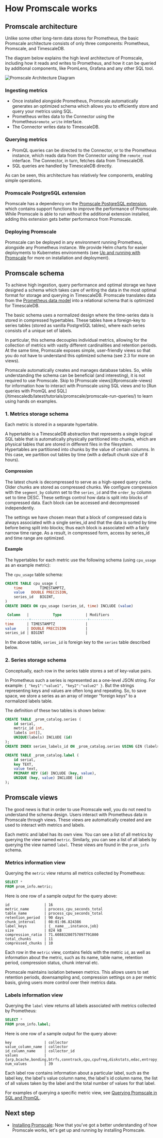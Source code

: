 # How Promscale works

## Promscale architecture [](promscale-architecture)
Unlike some other long-term data stores for Prometheus, the basic Promscale architecture consists of only three components: Prometheus, Promscale, and TimescaleDB.

The diagram below explains the high level architecture of Promscale, including how it reads and writes to Prometheus, and how it can be queried by additional components, like PromLens, Grafana and any other SQL tool.

<img class="main-content__illustration" src="https://s3.amazonaws.com/assets.timescale.com/images/misc/promscale-architecture-final-2021.png" alt="Promscale Architecture Diagram"/>

### Ingesting metrics
* Once installed alongside Prometheus, Promscale automatically generates an optimized schema which allows you to efficiently store and query your metrics using SQL.
* Prometheus writes data to the Connector using the Prometheus`remote_write` interface.
* The Connector writes data to TimescaleDB.

### Querying metrics
* PromQL queries can be directed to the Connector, or to the Prometheus instance, which reads data from the Connector using the `remote_read` interface. The Connector, in turn, fetches data from TimescaleDB.
* SQL queries are handled by TimescaleDB directly.

As can be seen, this architecture has relatively few components, enabling simple operations.

### Promscale PostgreSQL extension
Promscale has a dependency on the [Promscale PostgreSQL extension][promscale-extension], which contains support functions to improve the performance of Promscale. While Promscale is able to run without the additional extension installed, adding this extension gets better performance from Promscale.

### Deploying Promscale
Promscale can be deployed in any environment running Prometheus, alongside any Prometheus instance. We provide Helm charts for easier deployments to Kubernetes environments (see [Up and running with Promscale][promscale-install] for more on installation and deployment).

## Promscale schema [](promscale-schema)

To achieve high ingestion, query performance and optimal storage we have designed a schema which takes care of writing the data in the most optimal format for storage and querying in TimescaleDB. Promscale translates data from the [Prometheus data model][Prometheus native format] into a relational schema that is optimized for TimescaleDB.

The basic schema uses a normalized design where the time-series data is stored in compressed hypertables. These tables have a foreign-key to series tables (stored as vanilla PostgreSQL tables), where each series consists of a unique set of labels.

In particular, this schema decouples individual metrics, allowing for the collection of metrics with vastly different cardinalities and retention periods. At the same time, Promscale exposes simple, user-friendly views so that you do not have to understand this optimized schema (see 2.3 for more on views).

<highlight type="tip">
Promscale automatically creates and manages database tables. So, while understanding the schema can be beneficial (and interesting), it is not required to use Promscale. Skip to [Promscale views](#promscale-views) for information how to interact with Promscale using SQL views and to [Run queries with PromQL and SQL](/timescaledb/latest/tutorials/promscale/promscale-run-queries/) to learn using hands on examples.
</highlight>


### 1. Metrics storage schema
Each metric is stored in a separate hypertable.

A hypertable is a TimescaleDB abstraction that represents a single logical SQL table that is automatically physically partitioned into chunks, which are physical tables that are stored in different files in the filesystem. Hypertables are partitioned into chunks by the value of certain columns. In this case, we partition out tables by time (with a default chunk size of 8 hours).

#### Compression
The latest chunk is decompressed to serve as a high-speed query cache. Older chunks are stored as compressed chunks. We configure compression with the `segment_by` column set to the `series_id` and the `order_by` column set to time DESC. These settings control how data is split into blocks of compressed data. Each block can be accessed and decompressed independently.

The settings we have chosen mean that a block of compressed data is always associated with a single series_id and that the data is sorted by time before being split into blocks; thus each block is associated with a fairly narrow time range.  As a result, in compressed form, access by series_id and time range are optimized.

#### Example
The hypertables for each metric use the following schema (using `cpu_usage` as an example metric):

The `cpu_usage` table schema:
```sql
CREATE TABLE cpu_usage (
	time 		TIMESTAMPTZ,
	value 	DOUBLE PRECISION,
	series_id 	BIGINT,
)
CREATE INDEX ON cpu_usage (series_id, time) INCLUDE (value)
```

```sql
 Column   |           Type           | Modifiers
-----------+--------------------------+-----------
time      | TIMESTAMPTZ              |
value     | DOUBLE PRECISION         |
series_id | BIGINT                   |
```

In the above table, `series_id` is foreign key to the `series` table described below.

### 2. Series storage schema

Conceptually, each row in the series table stores a set of key-value pairs.

In Prometheus such a series is represented as a one-level JSON string. For example: `{ "key1":"value1", "key2":"value2" }`. But the strings representing keys and values are often long and repeating. So, to save space, we store a series as an array of integer "foreign keys" to a normalized labels table.

The definition of these two tables is shown below:

```sql
CREATE TABLE _prom_catalog.series (
    id serial,
    metric_id int,
    labels int[],
    UNIQUE(labels) INCLUDE (id)
);
CREATE INDEX series_labels_id ON _prom_catalog.series USING GIN (labels);

CREATE TABLE _prom_catalog.label (
    id serial,
    key TEXT,
    value text,
    PRIMARY KEY (id) INCLUDE (key, value),
    UNIQUE (key, value) INCLUDE (id)
);
```

## Promscale views
The good news is that in order to use Promscale well, you do not need to understand the schema design. Users interact with Prometheus data in Promscale through views. These views are automatically created and are used to interact with metrics and labels.

Each metric and label has its own view. You can see a list of all metrics by querying the view named `metric`. Similarly, you can see a list of all labels by querying the view named `label`. These views are found in the `prom_info` schema.

### Metrics information view

Querying the `metric` view returns all metrics collected by Prometheus:
```SQL
SELECT *
FROM prom_info.metric;
```

Here is one row of a sample output for the query above:
```
id                | 16
metric_name       | process_cpu_seconds_total
table_name        | process_cpu_seconds_total
retention_period  | 90 days
chunk_interval    | 08:01:06.824386
label_keys        | {__name__,instance,job}
size              | 824 kB
compression_ratio | 71.60883280757097791800
total_chunks      | 11
compressed_chunks | 10
```

Each row in the `metric` view, contains fields with the metric `id`, as well as information about the metric, such as its name, table name, retention period, compression status, chunk interval etc.

Promscale maintains isolation between metrics. This allows users to set retention periods, downsampling and, compression settings on a per metric basis, giving users more control over their metrics data.


### Labels information view
Querying the `label` view returns all labels associated with metrics collected by Prometheus:
```SQL
SELECT *
FROM prom_info.label;
```

Here is one row of a sample output for the query above:
```
key               | collector
value_column_name | collector
id_column_name    | collector_id
values            | {arp,bcache,bonding,btrfs,conntrack,cpu,cpufreq,diskstats,edac,entropy,filefd,filesystem,hwmon,infiniband,ipvs,loadavg,mdadm,meminfo,netclass,netdev,netstat,nfs,nfsd,powersupplyclass,pressure,rapl,schedstat,sockstat,softnet,stat,textfile,thermal_zone,time,timex,udp_queues,uname,vmstat,xfs,zfs}
num_values        | 39
```


Each label row contains information about a particular label, such as the label key, the label's value column name, the label's id column name, the list of all values taken by the label and the total number of values for that label.

For examples of querying a specific metric view, see [Querying Promscale in SQL and PromQL][promscale-run-queries].

## Next step
* [Installing Promscale][promscale-install]: Now that you've got a better understanding of how Promscale works, let's get up and running by installing Promscale.


[prometheus-webpage]:https://prometheus.io
[promscale-blog]: https://blog.timescale.com/blog/promscale-analytical-platform-long-term-store-for-prometheus-combined-sql-promql-postgresql/
[promscale-readme]: https://github.com/timescale/promscale/blob/master/README.md
[design-doc]: https://tsdb.co/prom-design-doc
[promscale-github]: https://github.com/timescale/promscale#promscale
[promscale-extension]: https://github.com/timescale/promscale_extension#promscale-extension
[promscale-helm-chart]: https://github.com/timescale/promscale/tree/master/helm-chart
[tobs-github]: https://github.com/timescale/tobs
[promscale-baremetal-docs]: https://github.com/timescale/promscale/blob/master/docs/bare-metal-promscale-stack.md#deploying-promscale-on-bare-metal
[Prometheus]: https://prometheus.io/
[timescaledb vs]: /overview/how-does-it-compare/timescaledb-vs-postgres/
[prometheus storage docs]: https://prometheus.io/docs/prometheus/latest/storage/
[prometheus lts]: https://prometheus.io/docs/operating/integrations/#remote-endpoints-and-storage
[prometheus-federation]: https://prometheus.io/docs/prometheus/latest/federation/
[docker-pg-prom-timescale]: https://hub.docker.com/r/timescale/pg_prometheus
[postgresql adapter]: https://github.com/timescale/prometheus-postgresql-adapter
[Prometheus native format]: https://prometheus.io/docs/instrumenting/exposition_formats/
[docker]: https://docs.docker.com/install
[docker image]: https://hub.docker.com/r/timescale/prometheus-postgresql-adapter
[Node Exporter]: https://github.com/prometheus/node_exporter
[first steps]: https://prometheus.io/docs/introduction/first_steps/#configuring-prometheus
[for example]: https://www.zdnet.com/article/linux-meltdown-patch-up-to-800-percent-cpu-overhead-netflix-tests-show/
[promql-functions]: https://prometheus.io/docs/prometheus/latest/querying/functions/
[promscale-intro-video]: https://youtube.com/playlist?list=PLsceB9ac9MHTrmU-q7WCEvies-o7ts3ps
[Writing to Promscale]: https://github.com/timescale/promscale/blob/master/docs/writing_to_promscale.md
[Node Exporter Github]: https://github.com/prometheus/node_exporter#node-exporter
[promscale-github-installation]: https://github.com/timescale/promscale#-choose-your-own-installation-adventure
[promscale-docker-image]: https://hub.docker.com/r/timescale/promscale
[psql docs]: https://www.postgresql.org/docs/13/app-psql.html
[an Luu's post on SQL query]: https://danluu.com/metrics-analytics/
[grafana-homepage]:https://grafana.com
[promlens-homepage]: https://promlens.com
[multinode-blog]:https://blog.timescale.com/blog/timescaledb-2-0-a-multi-node-petabyte-scale-completely-free-relational-database-for-time-series/
[grafana-docker]: https://grafana.com/docs/grafana/latest/installation/docker/#install-official-and-community-grafana-plugins
[timescaledb-multinode-docs]: /how-to-guides/multi-node-setup/
[timescale-analytics]:https://github.com/timescale/timescale-analytics
[getting-started]: /getting-started/
[promscale-docker-compose]: https://github.com/timescale/promscale/blob/master/docker-compose/docker-compose.yaml
[promscale-benefits]: /tutorials/promscale/promscale-benefits/
[promscale-how-it-works]: /tutorials/promscale/promscale-how-it-works/
[promscale-install]: /tutorials/promscale/promscale-install/
[promscale-run-queries]: /tutorials/promscale/promscale-run-queries/
